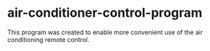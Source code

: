 # air-conditioner-control-program
This program was created to enable more convenient use of the air conditioning remote control.
